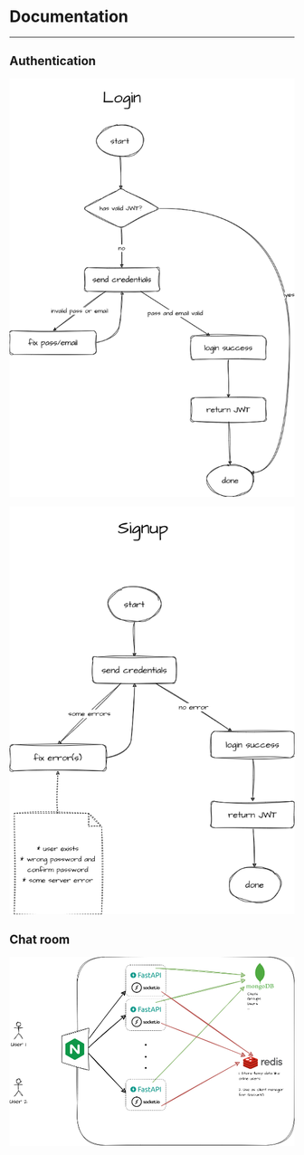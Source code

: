 # Documentation

---

## Authentication

![signup](https://github.com/mamad-zahiri/fastapi_chatapp/blob/main/docs/assets/login.png?raw=true)

![signup](https://github.com/mamad-zahiri/fastapi_chatapp/blob/main/docs/assets/signup.png?raw=true)

## Chat room


![signup](https://github.com/mamad-zahiri/fastapi_chatapp/blob/main/docs/assets/architecture.png?raw=true)
